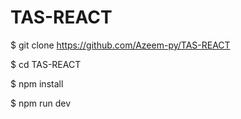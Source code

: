 # TAS-REACT

$ git clone https://github.com/Azeem-py/TAS-REACT

$ cd TAS-REACT

$ npm install

$ npm run dev


